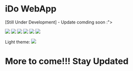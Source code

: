 # iDo WebApp
[Still Under Development] - Update comding soon :">

<img src="https://github.com/user-attachments/assets/20f2e1d1-5fd2-495b-a896-b9cfcd856821">
<img src="https://github.com/user-attachments/assets/06aae5bb-a685-4092-a561-522592d4b46b">
<img src="https://github.com/user-attachments/assets/95d0eca3-f2f8-4b3f-b5f9-1d4bcdeaa840">
<img src="https://github.com/user-attachments/assets/4bbf78f8-a924-4408-a2c2-124cf3e69801">
<img src="https://github.com/user-attachments/assets/f2dc0e7a-c346-4a60-bcc5-0e43a30733e9">
<img src="https://github.com/user-attachments/assets/3ea88cc8-e74c-43e6-8d09-c0bad3df5d85">

Light theme:
<img src="https://github.com/user-attachments/assets/e7aeece7-e2b2-44d8-8cfd-e5dc6891d8e6">

# More to come!!! Stay Updated
